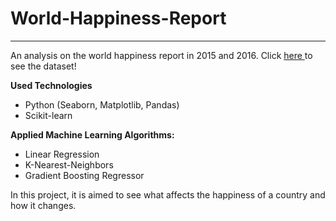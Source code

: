 # World-Happiness-Report
---
An analysis on the world happiness report in 2015 and 2016.
Click <a href="https://www.kaggle.com/unsdsn/world-happiness"> here </a> to see the dataset!

**Used Technologies**
- Python (Seaborn, Matplotlib, Pandas)
- Scikit-learn

**Applied Machine Learning Algorithms:**
  - Linear Regression
  - K-Nearest-Neighbors 
  - Gradient Boosting Regressor

In this project, it is aimed to see what affects the happiness of a country and how it changes.  

    
